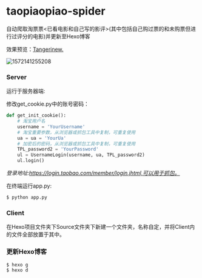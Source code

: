 # taopiaopiao-spider

自动爬取淘票票<已看电影和自己写的影评>(其中包括自己购过票的和未购票但进行过评分的电影)并更新至Hexo博客

效果预览：[Tangerinew.](https://tangerinew.com/keep/index.html)

![1572141255208](G:\taopiaopiao-spider\README\1572141255208-1572142242072.png)

### Server

运行于服务器端:

修改get_cookie.py中的账号密码：

```python
def get_init_cookie():
    # 淘宝用户名
    username = 'YourUsername'
    # 淘宝重要参数，从浏览器或抓包工具中复制，可重复使用
    ua = ua = 'YourUa'
    # 加密后的密码，从浏览器或抓包工具中复制，可重复使用
    TPL_password2 = 'YourPassword'
    ul = UsernameLogin(username, ua, TPL_password2)
    ul.login()
```

*登录地址:https://login.taobao.com/member/login.jhtml,可以用于抓包。*

在终端运行app.py:

```bash
$ python app.py
```

### Client

在Hexo项目文件夹下Source文件夹下新建一个文件夹，名称自定，并将Client内的文件全部放置于其中。

### 更新Hexo博客

```bash
$ hexo g
$ hexo d
```

